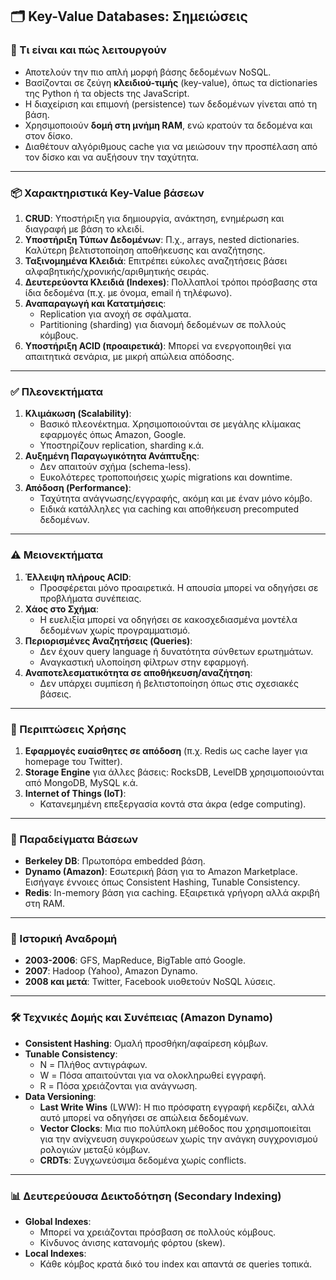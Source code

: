 ## 🗂️ **Key-Value Databases: Σημειώσεις**

### 🔑 Τι είναι και πώς λειτουργούν
- Αποτελούν την πιο απλή μορφή βάσης δεδομένων NoSQL.
- Βασίζονται σε ζεύγη **κλειδιού-τιμής** (key-value), όπως τα dictionaries της Python ή τα objects της JavaScript.
- Η διαχείριση και επιμονή (persistence) των δεδομένων γίνεται από τη βάση.
- Χρησιμοποιούν **δομή στη μνήμη RAM**, ενώ κρατούν τα δεδομένα και στον δίσκο.
- Διαθέτουν αλγόριθμους cache για να μειώσουν την προσπέλαση από τον δίσκο και να αυξήσουν την ταχύτητα.

---

### 📦 Χαρακτηριστικά Key-Value βάσεων

1. **CRUD**: Υποστήριξη για δημιουργία, ανάκτηση, ενημέρωση και διαγραφή με βάση το κλειδί.
2. **Υποστήριξη Τύπων Δεδομένων**: Π.χ., arrays, nested dictionaries. Καλύτερη βελτιστοποίηση αποθήκευσης και αναζήτησης.
3. **Ταξινομημένα Κλειδιά**: Επιτρέπει εύκολες αναζητήσεις βάσει αλφαβητικής/χρονικής/αριθμητικής σειράς.
4. **Δευτερεύοντα Κλειδιά (Indexes)**: Πολλαπλοί τρόποι πρόσβασης στα ίδια δεδομένα (π.χ. με όνομα, email ή τηλέφωνο).
5. **Αναπαραγωγή και Κατατμήσεις**:
   - Replication για ανοχή σε σφάλματα.
   - Partitioning (sharding) για διανομή δεδομένων σε πολλούς κόμβους.
6. **Υποστήριξη ACID (προαιρετικά)**: Μπορεί να ενεργοποιηθεί για απαιτητικά σενάρια, με μικρή απώλεια απόδοσης.

---

### ✅ Πλεονεκτήματα

1. **Κλιμάκωση (Scalability)**:
   - Βασικό πλεονέκτημα. Χρησιμοποιούνται σε μεγάλης κλίμακας εφαρμογές όπως Amazon, Google.
   - Υποστηρίζουν replication, sharding κ.ά.
2. **Αυξημένη Παραγωγικότητα Ανάπτυξης**:
   - Δεν απαιτούν σχήμα (schema-less).
   - Ευκολότερες τροποποιήσεις χωρίς migrations και downtime.
3. **Απόδοση (Performance)**:
   - Ταχύτητα ανάγνωσης/εγγραφής, ακόμη και με έναν μόνο κόμβο.
   - Ειδικά κατάλληλες για caching και αποθήκευση precomputed δεδομένων.

---

### ⚠️ Μειονεκτήματα

1. **Έλλειψη πλήρους ACID**:
   - Προσφέρεται μόνο προαιρετικά. Η απουσία μπορεί να οδηγήσει σε προβλήματα συνέπειας.
2. **Χάος στο Σχήμα**:
   - Η ευελιξία μπορεί να οδηγήσει σε κακοσχεδιασμένα μοντέλα δεδομένων χωρίς προγραμματισμό.
3. **Περιορισμένες Αναζητήσεις (Queries)**:
   - Δεν έχουν query language ή δυνατότητα σύνθετων ερωτημάτων.
   - Αναγκαστική υλοποίηση φίλτρων στην εφαρμογή.
4. **Αναποτελεσματικότητα σε αποθήκευση/αναζήτηση**:
   - Δεν υπάρχει συμπίεση ή βελτιστοποίηση όπως στις σχεσιακές βάσεις.

---

### 🔄 Περιπτώσεις Χρήσης

1. **Εφαρμογές ευαίσθητες σε απόδοση** (π.χ. Redis ως cache layer για homepage του Twitter).
2. **Storage Engine** για άλλες βάσεις: RocksDB, LevelDB χρησιμοποιούνται από MongoDB, MySQL κ.ά.
3. **Internet of Things (IoT)**:
   - Κατανεμημένη επεξεργασία κοντά στα άκρα (edge computing).

---

### 🧪 Παραδείγματα Βάσεων

- **Berkeley DB**: Πρωτοπόρα embedded βάση.
- **Dynamo (Amazon)**: Εσωτερική βάση για το Amazon Marketplace. Εισήγαγε έννοιες όπως Consistent Hashing, Tunable Consistency.
- **Redis**: In-memory βάση για caching. Εξαιρετικά γρήγορη αλλά ακριβή στη RAM.

---

### 🧭 Ιστορική Αναδρομή

- **2003-2006**: GFS, MapReduce, BigTable από Google.
- **2007**: Hadoop (Yahoo), Amazon Dynamo.
- **2008 και μετά**: Twitter, Facebook υιοθετούν NoSQL λύσεις.

---

### 🛠️ Τεχνικές Δομής και Συνέπειας (Amazon Dynamo)

- **Consistent Hashing**: Ομαλή προσθήκη/αφαίρεση κόμβων.
- **Tunable Consistency**:
  - N = Πλήθος αντιγράφων.
  - W = Πόσα απαιτούνται για να ολοκληρωθεί εγγραφή.
  - R = Πόσα χρειάζονται για ανάγνωση.
- **Data Versioning**:
  - **Last Write Wins** (LWW): Η πιο πρόσφατη εγγραφή κερδίζει, αλλά αυτό μπορεί να οδηγήσει σε απώλεια δεδομένων.   
  - **Vector Clocks**: Μια πιο πολύπλοκη μέθοδος που χρησιμοποιείται για την ανίχνευση συγκρούσεων χωρίς την ανάγκη συγχρονισμού ρολογιών μεταξύ κόμβων.  
  - **CRDTs**: Συγχωνεύσιμα δεδομένα χωρίς conflicts.

---

### 📊 Δευτερεύουσα Δεικτοδότηση (Secondary Indexing)

- **Global Indexes**:
  - Μπορεί να χρειάζονται πρόσβαση σε πολλούς κόμβους.
  - Κίνδυνος άνισης κατανομής φόρτου (skew).
- **Local Indexes**:
  - Κάθε κόμβος κρατά δικό του index και απαντά σε queries τοπικά.
